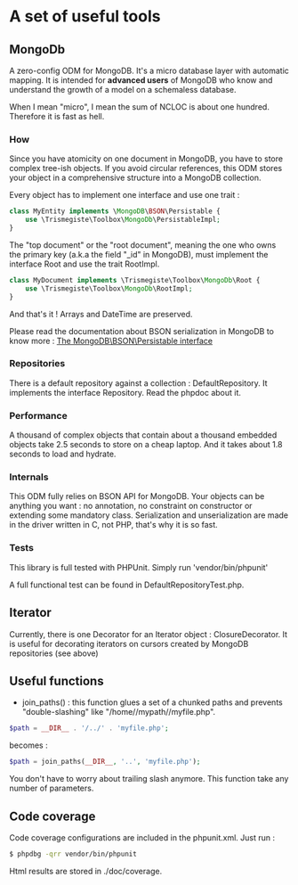 # A set of useful tools

## MongoDb
A zero-config ODM for MongoDB. It's a micro database layer with automatic mapping.
It is intended for **advanced users** of MongoDB
who know and understand the growth of a model on a schemaless database.

When I mean "micro", I mean the sum of NCLOC is about one hundred. Therefore it is fast as hell.

### How
Since you have atomicity on one document in MongoDB, you have to store complex
tree-ish objects. If you avoid circular references, this ODM stores your object
in a comprehensive structure into a MongoDB collection.

Every object has to implement one interface and use one trait :

```php
class MyEntity implements \MongoDB\BSON\Persistable {
    use \Trismegiste\Toolbox\MongoDb\PersistableImpl;
}
```

The "top document" or the "root document", meaning the one who owns the primary key (a.k.a the field "_id" in MongoDB), must
implement the interface Root and use the trait RootImpl.

```php
class MyDocument implements \Trismegiste\Toolbox\MongoDb\Root {
    use \Trismegiste\Toolbox\MongoDb\RootImpl;
}
```

And that's it ! Arrays and DateTime are preserved.

Please read the documentation about BSON serialization in MongoDB to know
more : [The MongoDB\BSON\Persistable interface](https://www.php.net/manual/en/class.mongodb-bson-persistable.php)

### Repositories
There is a default repository against a collection : DefaultRepository.
It implements the interface Repository. Read the phpdoc about it.

### Performance
A thousand of complex objects that contain about a thousand embedded objects take 2.5 seconds to store on a cheap laptop.
And it takes about 1.8 seconds to load and hydrate.

### Internals
This ODM fully relies on BSON API for MongoDB. Your objects can be anything you want : no annotation, 
no constraint on constructor or extending some mandatory class. 
Serialization and unserialization are made in the driver written in C, not PHP, that's why it is so fast.

### Tests
This library is full tested with PHPUnit. Simply run 'vendor/bin/phpunit'

A full functional test can be found in DefaultRepositoryTest.php.

## Iterator
Currently, there is one Decorator for an Iterator object : ClosureDecorator. It is useful for decorating iterators 
on cursors created by MongoDB repositories (see above)

## Useful functions

* join_paths() : this function glues a set of a chunked paths and prevents "double-slashing" like "/home//mypath//myfile.php".

```php
$path = __DIR__ . '/../' . 'myfile.php'; 
```

becomes :

```php
$path = join_paths(__DIR__, '..', 'myfile.php');
```

You don't have to worry about trailing slash anymore. This function take any number of parameters.

## Code coverage
Code coverage configurations are included in the phpunit.xml.
Just run :
```bash
$ phpdbg -qrr vendor/bin/phpunit
```

Html results are stored in ./doc/coverage.